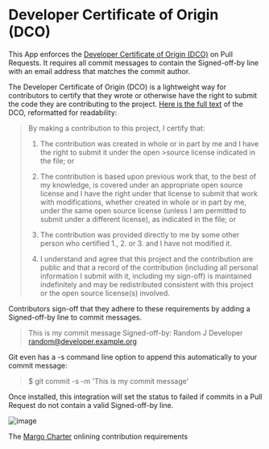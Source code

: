 # Developer Certificate of Origin (DCO)

This App enforces the [Developer Certificate of Origin (DCO)](https://developercertificate.org/) on Pull Requests. It requires all commit messages to contain the Signed-off-by line with an email address that matches the commit author.

The Developer Certificate of Origin (DCO) is a lightweight way for contributors to certify that they wrote or otherwise have the right to submit the code they are contributing to the project. [Here is the full text](https://developercertificate.org/) of the DCO, reformatted for readability:


> By making a contribution to this project, I certify that:
>
> 1. The contribution was created in whole or in part by me and I have the right to submit it under the open >source license indicated in the file; or
>
> 2. The contribution is based upon previous work that, to the best of my knowledge, is covered under an appropriate open source license and I have the right under that license to submit that work with modifications, whether created in whole or in part by me, under the same open source license (unless I am permitted to submit under a different license), as indicated in the file; or
> 3. The contribution was provided directly to me by some other person who certified 1., 2. or 3. and I have not modified it.
> 4. I understand and agree that this project and the contribution are public and that a record of the contribution (including all personal information I submit with it, including my sign-off) is maintained indefinitely and may be redistributed consistent with this project or the open source license(s) involved.


Contributors sign-off that they adhere to these requirements by adding a Signed-off-by line to commit messages.

> This is my commit message
> Signed-off-by: Random J Developer <random@developer.example.org>

Git even has a -s command line option to append this automatically to your commit message:

> $ git commit -s -m 'This is my commit message'

Once installed, this integration will set the status to failed if commits in a Pull Request do not contain a valid Signed-off-by line.

![image](https://github.com/user-attachments/assets/dffa4366-9be4-40f9-8260-7e847719c8e0)

The [Margo Charter](https://github.com/margo/Margo-collaboration/blob/main/non-executable-margo-membership-agremeent.pdf) onlining contribution requirements

